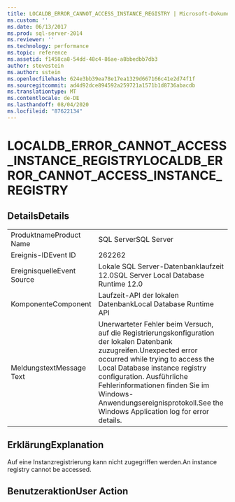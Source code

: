 ```yaml
---
title: LOCALDB_ERROR_CANNOT_ACCESS_INSTANCE_REGISTRY | Microsoft-Dokumentation
ms.custom: ''
ms.date: 06/13/2017
ms.prod: sql-server-2014
ms.reviewer: ''
ms.technology: performance
ms.topic: reference
ms.assetid: f1458ca8-54dd-48c4-86ae-a8bbedbb7db3
author: stevestein
ms.author: sstein
ms.openlocfilehash: 624e3bb39ea78e17ea1329d667166c41e2d74f1f
ms.sourcegitcommit: ad4d92dce894592a259721a1571b1d8736abacdb
ms.translationtype: MT
ms.contentlocale: de-DE
ms.lasthandoff: 08/04/2020
ms.locfileid: "87622134"
---
```

# <a name="localdb_error_cannot_access_instance_registry"></a><span data-ttu-id="28586-102">LOCALDB_ERROR_CANNOT_ACCESS_INSTANCE_REGISTRY</span><span class="sxs-lookup"><span data-stu-id="28586-102">LOCALDB_ERROR_CANNOT_ACCESS_INSTANCE_REGISTRY</span></span>
    
## <a name="details"></a><span data-ttu-id="28586-103">Details</span><span class="sxs-lookup"><span data-stu-id="28586-103">Details</span></span>  
  
|||  
|-|-|  
|<span data-ttu-id="28586-104">Produktname</span><span class="sxs-lookup"><span data-stu-id="28586-104">Product Name</span></span>|<span data-ttu-id="28586-105">SQL Server</span><span class="sxs-lookup"><span data-stu-id="28586-105">SQL Server</span></span>|  
|<span data-ttu-id="28586-106">Ereignis-ID</span><span class="sxs-lookup"><span data-stu-id="28586-106">Event ID</span></span>|<span data-ttu-id="28586-107">262</span><span class="sxs-lookup"><span data-stu-id="28586-107">262</span></span>|  
|<span data-ttu-id="28586-108">Ereignisquelle</span><span class="sxs-lookup"><span data-stu-id="28586-108">Event Source</span></span>|<span data-ttu-id="28586-109">Lokale SQL Server-Datenbanklaufzeit 12.0</span><span class="sxs-lookup"><span data-stu-id="28586-109">SQL Server Local Database Runtime 12.0</span></span>|  
|<span data-ttu-id="28586-110">Komponente</span><span class="sxs-lookup"><span data-stu-id="28586-110">Component</span></span>|<span data-ttu-id="28586-111">Laufzeit-API der lokalen Datenbank</span><span class="sxs-lookup"><span data-stu-id="28586-111">Local Database Runtime API</span></span>|  
|<span data-ttu-id="28586-112">Meldungstext</span><span class="sxs-lookup"><span data-stu-id="28586-112">Message Text</span></span>|<span data-ttu-id="28586-113">Unerwarteter Fehler beim Versuch, auf die Registrierungskonfiguration der lokalen Datenbank zuzugreifen.</span><span class="sxs-lookup"><span data-stu-id="28586-113">Unexpected error occurred while trying to access the Local Database instance registry configuration.</span></span> <span data-ttu-id="28586-114">Ausführliche Fehlerinformationen finden Sie im Windows-Anwendungsereignisprotokoll.</span><span class="sxs-lookup"><span data-stu-id="28586-114">See the Windows Application log for error details.</span></span>|  
  
## <a name="explanation"></a><span data-ttu-id="28586-115">Erklärung</span><span class="sxs-lookup"><span data-stu-id="28586-115">Explanation</span></span>  
 <span data-ttu-id="28586-116">Auf eine Instanzregistrierung kann nicht zugegriffen werden.</span><span class="sxs-lookup"><span data-stu-id="28586-116">An instance registry cannot be accessed.</span></span>  
  
## <a name="user-action"></a><span data-ttu-id="28586-117">Benutzeraktion</span><span class="sxs-lookup"><span data-stu-id="28586-117">User Action</span></span>  
  
